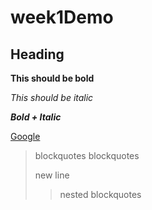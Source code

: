 # week1Demo

## Heading

**This should be bold**

*This should be italic*

***Bold + Italic***

[Google](http://www.google.com)

>blockquotes
>blockquotes
>
>new line
>>nested blockquotes
